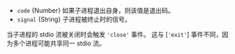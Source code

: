 <!-- YAML
added: v0.7.7
-->

* `code` {Number} 如果子进程退出自身，则该值是退出码。
* `signal` {String} 子进程被终止时的信号。

当子进程的 stdio 流被关闭时会触发 `'close'` 事件。
这与 [`'exit'`] 事件不同，因为多个进程可能共享同一 stdio 流。

